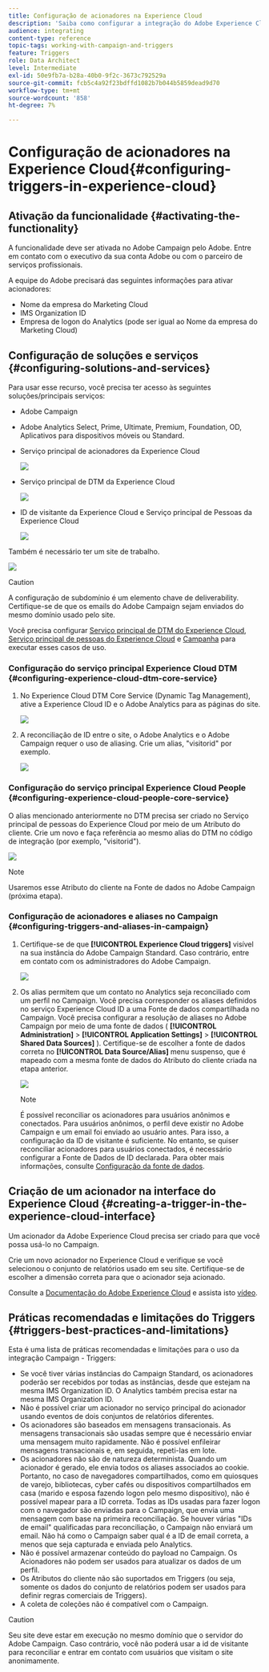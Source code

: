 ```yaml
---
title: Configuração de acionadores na Experience Cloud
description: 'Saiba como configurar a integração do Adobe Experience Cloud Triggers para começar a enviar deliveries personalizados para seus clientes com base em seus comportamentos anteriores. '
audience: integrating
content-type: reference
topic-tags: working-with-campaign-and-triggers
feature: Triggers
role: Data Architect
level: Intermediate
exl-id: 50e9fb7a-b28a-40b0-9f2c-3673c792529a
source-git-commit: fcb5c4a92f23bdffd1082b7b044b5859dead9d70
workflow-type: tm+mt
source-wordcount: '858'
ht-degree: 7%

---
```


# Configuração de acionadores na Experience Cloud{#configuring-triggers-in-experience-cloud}

## Ativação da funcionalidade {#activating-the-functionality}

A funcionalidade deve ser ativada no Adobe Campaign pelo Adobe. Entre em contato com o executivo da sua conta Adobe ou com o parceiro de serviços profissionais.

A equipe do Adobe precisará das seguintes informações para ativar acionadores:

* Nome da empresa do Marketing Cloud
* IMS Organization ID
* Empresa de logon do Analytics (pode ser igual ao Nome da empresa do Marketing Cloud)

## Configuração de soluções e serviços {#configuring-solutions-and-services}

Para usar esse recurso, você precisa ter acesso às seguintes soluções/principais serviços:

* Adobe Campaign
* Adobe Analytics Select, Prime, Ultimate, Premium, Foundation, OD, Aplicativos para dispositivos móveis ou Standard.
* Serviço principal de acionadores da Experience Cloud

   ![](assets/trigger_uc_prereq_1.png)

* Serviço principal de DTM da Experience Cloud

   ![](assets/trigger_uc_prereq_2.png)

* ID de visitante da Experience Cloud e Serviço principal de Pessoas da Experience Cloud

   ![](assets/trigger_uc_prereq_3.png)

Também é necessário ter um site de trabalho.

![](assets/trigger_uc_prereq_4.png)

>[!CAUTION]
>
>A configuração de subdomínio é um elemento chave de deliverability. Certifique-se de que os emails do Adobe Campaign sejam enviados do mesmo domínio usado pelo site.

Você precisa configurar [Serviço principal de DTM do Experience Cloud](#configuring-experience-cloud-dtm-core-service), [Serviço principal de pessoas do Experience Cloud](#configuring-experience-cloud-people-core-service) e [Campanha](#configuring-triggers-and-aliases-in-campaign) para executar esses casos de uso.

### Configuração do serviço principal Experience Cloud DTM {#configuring-experience-cloud-dtm-core-service}

1. No Experience Cloud DTM Core Service (Dynamic Tag Management), ative a Experience Cloud ID e o Adobe Analytics para as páginas do site.

   ![](assets/trigger_uc_conf_1.png)

1. A reconciliação de ID entre o site, o Adobe Analytics e o Adobe Campaign requer o uso de aliasing. Crie um alias, &quot;visitorid&quot; por exemplo.

   ![](assets/trigger_uc_conf_2.png)

### Configuração do serviço principal Experience Cloud People {#configuring-experience-cloud-people-core-service}

O alias mencionado anteriormente no DTM precisa ser criado no Serviço principal de pessoas do Experience Cloud por meio de um Atributo do cliente. Crie um novo e faça referência ao mesmo alias do DTM no código de integração (por exemplo, &quot;visitorid&quot;).

![](assets/trigger_uc_conf_3.png)

>[!NOTE]
>
>Usaremos esse Atributo do cliente na Fonte de dados no Adobe Campaign (próxima etapa).

### Configuração de acionadores e aliases no Campaign {#configuring-triggers-and-aliases-in-campaign}

1. Certifique-se de que **[!UICONTROL Experience Cloud triggers]** visível na sua instância do Adobe Campaign Standard. Caso contrário, entre em contato com os administradores do Adobe Campaign.

   ![](assets/remarketing_1.png)

1. Os alias permitem que um contato no Analytics seja reconciliado com um perfil no Campaign. Você precisa corresponder os aliases definidos no serviço Experience Cloud ID a uma Fonte de dados compartilhada no Campaign. Você precisa configurar a resolução de aliases no Adobe Campaign por meio de uma fonte de dados ( **[!UICONTROL Administration]** > **[!UICONTROL Application Settings]** > **[!UICONTROL Shared Data Sources]** ). Certifique-se de escolher a fonte de dados correta no **[!UICONTROL Data Source/Alias]** menu suspenso, que é mapeado com a mesma fonte de dados do Atributo do cliente criada na etapa anterior.

   ![](assets/trigger_uc_conf_5.png)

   >[!NOTE]
   >
   >É possível reconciliar os acionadores para usuários anônimos e conectados. Para usuários anônimos, o perfil deve existir no Adobe Campaign e um email foi enviado ao usuário antes. Para isso, a configuração da ID de visitante é suficiente. No entanto, se quiser reconciliar acionadores para usuários conectados, é necessário configurar a Fonte de Dados de ID declarada. Para obter mais informações, consulte [Configuração da fonte de dados](../../integrating/using/provisioning-and-configuring-integration-with-audience-manager-or-people-core-service.md#step-2--configure-the-data-sources).

## Criação de um acionador na interface do Experience Cloud {#creating-a-trigger-in-the-experience-cloud-interface}

Um acionador da Adobe Experience Cloud precisa ser criado para que você possa usá-lo no Campaign.

Crie um novo acionador no Experience Cloud e verifique se você selecionou o conjunto de relatórios usado em seu site. Certifique-se de escolher a dimensão correta para que o acionador seja acionado.

Consulte a [Documentação do Adobe Experience Cloud](https://experienceleague.adobe.com/docs/core-services/interface/activation/triggers.html) e assista isto [vídeo](https://helpx.adobe.com/marketing-cloud/how-to/email-marketing.html#step-two).

## Práticas recomendadas e limitações do Triggers {#triggers-best-practices-and-limitations}

Esta é uma lista de práticas recomendadas e limitações para o uso da integração Campaign - Triggers:

* Se você tiver várias instâncias do Campaign Standard, os acionadores poderão ser recebidos por todas as instâncias, desde que estejam na mesma IMS Organization ID. O Analytics também precisa estar na mesma IMS Organization ID.
* Não é possível criar um acionador no serviço principal do acionador usando eventos de dois conjuntos de relatórios diferentes.
* Os acionadores são baseados em mensagens transacionais. As mensagens transacionais são usadas sempre que é necessário enviar uma mensagem muito rapidamente. Não é possível enfileirar mensagens transacionais e, em seguida, repeti-las em lote.
* Os acionadores não são de natureza determinista. Quando um acionador é gerado, ele envia todos os aliases associados ao cookie. Portanto, no caso de navegadores compartilhados, como em quiosques de varejo, bibliotecas, cyber cafés ou dispositivos compartilhados em casa (marido e esposa fazendo logon pelo mesmo dispositivo), não é possível mapear para a ID correta. Todas as IDs usadas para fazer logon com o navegador são enviadas para o Campaign, que envia uma mensagem com base na primeira reconciliação. Se houver várias &quot;IDs de email&quot; qualificadas para reconciliação, o Campaign não enviará um email. Não há como o Campaign saber qual é a ID de email correta, a menos que seja capturada e enviada pelo Analytics.
* Não é possível armazenar conteúdo do payload no Campaign. Os Acionadores não podem ser usados para atualizar os dados de um perfil.
* Os Atributos do cliente não são suportados em Triggers (ou seja, somente os dados do conjunto de relatórios podem ser usados para definir regras comerciais de Triggers).
* A coleta de coleções não é compatível com o Campaign.

>[!CAUTION]
>
>Seu site deve estar em execução no mesmo domínio que o servidor do Adobe Campaign. Caso contrário, você não poderá usar a id de visitante para reconciliar e entrar em contato com usuários que visitam o site anonimamente.
